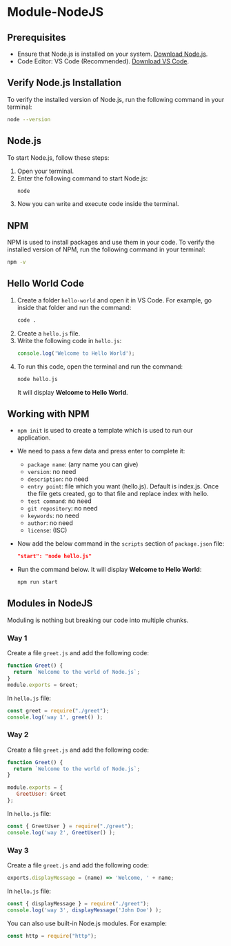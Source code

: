 # Module-NodeJS

## Prerequisites
- Ensure that Node.js is installed on your system. [Download Node.js](https://nodejs.org/en).
- Code Editor: VS Code (Recommended). [Download VS Code](https://code.visualstudio.com/).

## Verify Node.js Installation
To verify the installed version of Node.js, run the following command in your terminal:
```sh
node --version
```

## Node.js
To start Node.js, follow these steps:
1. Open your terminal.
2. Enter the following command to start Node.js:
    ```sh
    node
    ```
3. Now you can write and execute code inside the terminal.

## NPM
NPM is used to install packages and use them in your code. To verify the installed version of NPM, run the following command in your terminal:
```sh
npm -v
```

## Hello World Code
1. Create a folder `hello-world` and open it in VS Code. For example, go inside that folder and run the command:
    ```sh
    code .
    ```
2. Create a `hello.js` file.
3. Write the following code in `hello.js`:
    ```js
    console.log('Welcome to Hello World');
    ```
4. To run this code, open the terminal and run the command:
    ```sh
    node hello.js
    ```
    It will display **Welcome to Hello World**.

## Working with NPM
- `npm init` is used to create a template which is used to run our application.
- We need to pass a few data and press enter to complete it:
  - `package name`: (any name you can give)
  - `version`: no need
  - `description`: no need
  - `entry point`: file which you want (hello.js). Default is index.js. Once the file gets created, go to that file and replace index with hello.
  - `test command`: no need
  - `git repository`: no need
  - `keywords`: no need
  - `author`: no need
  - `license`: (ISC)

- Now add the below command in the `scripts` section of `package.json` file:
    ```json
    "start": "node hello.js"
    ```
- Run the command below. It will display **Welcome to Hello World**:
    ```sh
    npm run start
    ```

## Modules in NodeJS
Moduling is nothing but breaking our code into multiple chunks.

### Way 1
Create a file `greet.js` and add the following code:
```js
function Greet() {
  return `Welcome to the world of Node.js`;
} 
module.exports = Greet; 
```

In `hello.js` file:
```js
const greet = require("./greet");
console.log('way 1', greet() );
```

### Way 2
Create a file `greet.js` and add the following code:
```js
function Greet() {
  return `Welcome to the world of Node.js`;
} 

module.exports = {
   GreetUser: Greet
};
```

In `hello.js` file:
```js
const { GreetUser } = require("./greet");
console.log('way 2', GreetUser() );
```

### Way 3
Create a file `greet.js` and add the following code:
```js
exports.displayMessage = (name) => 'Welcome, ' + name;
```

In `hello.js` file:
```js
const { displayMessage } = require("./greet");
console.log('way 3', displayMessage('John Doe') );
```

You can also use built-in Node.js modules. For example:
```js
const http = require("http");
```
